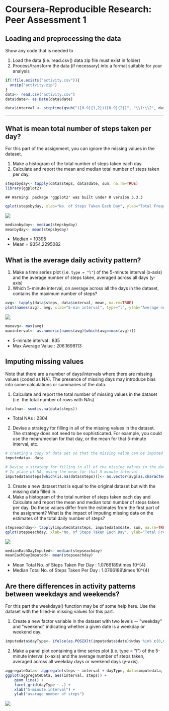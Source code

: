 # Coursera-Reproducible Research: Peer Assessment 1


## Loading and preprocessing the data
Show any code that is needed to

1. Load the data (i.e. read.csv() data zip file must exist in folder)
2. Process/transform the data (if necessary) into a format suitable for your analysis

```r
if(!file.exists("activity.csv")){
  unzip("activity.zip")
}
data<- read.csv("activity.csv")
data$date<- as.Date(data$date)

data$interval <- strptime(gsub("([0-9]{1,2})([0-9]{2})", "\\1:\\2", data$interval), format='%H:%M')
```

-----



## What is mean total number of steps taken per day?
For this part of the assignment, you can ignore the missing values in the dataset.

1. Make a histogram of the total number of steps taken each day.
2. Calculate and report the mean and median total number of steps taken per day.

```r
stepsbyday<- tapply(data$steps, data$date, sum, na.rm=TRUE)
library(ggplot2)
```

```
## Warning: package 'ggplot2' was built under R version 3.3.3
```

```r
qplot(stepsbyday, xlab="No. of Steps Taken Each Day", ylab="Total Frequency", binwidth=500)
```

![](try_files/figure-html/unnamed-chunk-2-1.png)<!-- -->

```r
medianbyday<- median(stepsbyday)
meanbyday<- mean(stepsbyday)
```
- Median = 10395
- Mean = 9354.2295082


## What is the average daily activity pattern?
1. Make a time series plot (i.e. `type = "l"`) of the 5-minute interval (x-axis) and the average number of steps taken, averaged across all days (y-axis)
2. Which 5-minute interval, on average across all the days in the dataset, contains the maximum number of steps?

```r
avg<- tapply(data$steps, data$interval, mean, na.rm=TRUE)
plot(names(avg), avg, xlab="5-min interval", type="l", ylab="Average no. of steps")
```

![](try_files/figure-html/unnamed-chunk-4-1.png)<!-- -->

```r
maxavg<- max(avg)
maxinterval<- as.numeric(names(avg)[which(avg==max(avg))])
```
- 5-minute interval : 835
- Max Average Value : 206.1698113


## Imputing missing values
Note that there are a number of days/intervals where there are missing values (coded as NA). The presence of missing days may introduce bias into some calculations or summaries of the data.

1. Calculate and report the total number of missing values in the dataset (i.e. the total number of rows with NAs)

```r
totalna<- sum(is.na(data$steps))
```
- Total NAs : 2304

2. Devise a strategy for filling in all of the missing values in the dataset. The strategy does not need to be sophisticated. For example, you could use the mean/median for that day, or the mean for that 5-minute interval, etc.

```r
# creating a copy of data set so that the missing value can be imputed in it
imputedata<- data

# Devise a strategy for filling in all of the missing values in the datase.
# In place of NA, using the mean for that 5-minute interval
imputedata$steps[which(is.na(data$steps))]<- as.vector(avg[as.character(data[which(is.na(data$steps)),3])])
```

3. Create a new dataset that is equal to the original dataset but with the missing data filled in.
4. Make a histogram of the total number of steps taken each day and Calculate and report the mean and median total number of steps taken per day. Do these values differ from the estimates from the first part of the assignment? What is the impact of imputing missing data on the estimates of the total daily number of steps?

```r
stepseachday<- tapply(imputedata$steps, imputedata$date, sum, na.rm=TRUE)
qplot(stepseachday, xlab="No. of Steps Taken Each Day", ylab="Total Frequency", binwidth=500)
```

![](try_files/figure-html/unnamed-chunk-8-1.png)<!-- -->

```r
medianEachDayImputed<- median(stepseachday)
meanEachDayImputed<- mean(stepseachday)
```
- Mean Total No. of Steps Taken Per Day : 1.0766189\times 10^{4}
- Median Total No. of Steps Taken Per Day : 1.0766189\times 10^{4}


## Are there differences in activity patterns between weekdays and weekends?
For this part the weekdays() function may be of some help here. Use the dataset with the filled-in missing values for this part.

1. Create a new factor variable in the dataset with two levels -- "weekday" and "weekend" indicating whether a given date is a weekday or weekend day.

```r
imputedata$dayType<- ifelse(as.POSIXlt(imputedata$date)$wday %in% c(0,6), "weekends","weekdays")
```
2. Make a panel plot containing a time series plot (i.e. type = "l") of the 5-minute interval (x-axis) and the average number of steps taken, averaged across all weekday days or weekend days (y-axis). 

```r
aggregateData<- aggregate(steps ~ interval + dayType, data=imputedata, mean)
ggplot(aggregateData, aes(interval, steps)) + 
    geom_line() + 
    facet_grid(dayType ~ .) +
    xlab("5-minute interval") + 
    ylab("avarage number of steps")
```

![](try_files/figure-html/unnamed-chunk-11-1.png)<!-- -->



